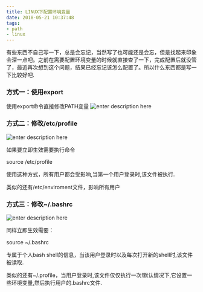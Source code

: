 ```yaml
---
title: LINUX下配置环境变量
date: 2018-05-21 10:37:48
tags:
- path
- linux
---
```


有些东西不自己写一下，总是会忘记，当然写了也可能还是会忘，但是找起来印象会深一点吧。之前在需要配置环境变量的时候就直接查了一下，完成配置后就没管了，最近再次想到这个问题，结果已经忘记该怎么配置了。所以什么东西都是写一下比较好吧.
<!--more-->

### 方式一：使用export
使用export命令直接修改PATH变量
![enter description here](https://image.zero22.top/images/2018-05-21/Screenshot-from-2018-05-21-14-28-08-300x81.png)

### 方式二：修改/etc/profile
![enter description here](https://image.zero22.top/images/2018-05-21/Screenshot-from-2018-05-21-14-31-40-300x69.png)

如果要立即生效需要执行命令

source /etc/profile

使用这种方式，所有用户都会受影响,当第一个用户登录时,该文件被执行.

类似的还有/etc/enviroment文件，影响所有用户


### 方式三：修改~/.bashrc
![enter description here](https://image.zero22.top/images/2018-05-21/Screenshot-from-2018-05-21-14-33-48-300x94.png)

同样立即生效需要：

source ~/.bashrc

专属于个人bash shell的信息，当该用户登录时以及每次打开新的shell时,该文件被读取.

类似的还有~/.profile，当用户登录时,该文件仅仅执行一次!默认情况下,它设置一些环境变量,然后执行用户的.bashrc文件.

